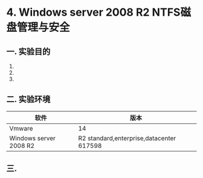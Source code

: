# 4. Windows server 2008 R2 NTFS磁盘管理与安全

## 一. 实验目的
1. 
2. 
3. 

## 二. 实验环境

|软件|版本|
|----|----|
|Vmware| 14 |
|Windows server 2008 R2|R2 standard,enterprise,datacenter 617598|

## 三. 